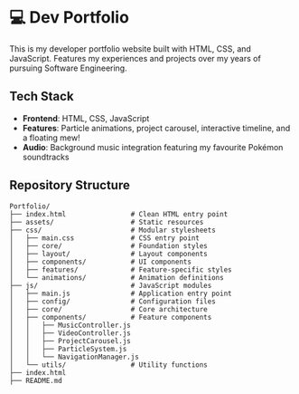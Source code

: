 # 💻 Dev Portfolio

This is my developer portfolio website built with HTML, CSS, and JavaScript. Features my experiences and projects over my years of pursuing Software Engineering.

## Tech Stack
- **Frontend**: HTML, CSS, JavaScript
- **Features**: Particle animations, project carousel, interactive timeline, and a floating mew!
- **Audio**: Background music integration featuring my favourite Pokémon soundtracks

## Repository Structure


```
Portfolio/
├── index.html                # Clean HTML entry point
├── assets/                   # Static resources
├── css/                      # Modular stylesheets
│   ├── main.css              # CSS entry point
│   ├── core/                 # Foundation styles
│   ├── layout/               # Layout components
│   ├── components/           # UI components
│   ├── features/             # Feature-specific styles
│   └── animations/           # Animation definitions
├── js/                       # JavaScript modules
│   ├── main.js               # Application entry point
│   ├── config/               # Configuration files
│   ├── core/                 # Core architecture
│   ├── components/           # Feature components
│   │   ├── MusicController.js
│   │   ├── VideoController.js
│   │   ├── ProjectCarousel.js
│   │   ├── ParticleSystem.js
│   │   └── NavigationManager.js
│   └── utils/                # Utility functions
├── index.html
├── README.md
```
